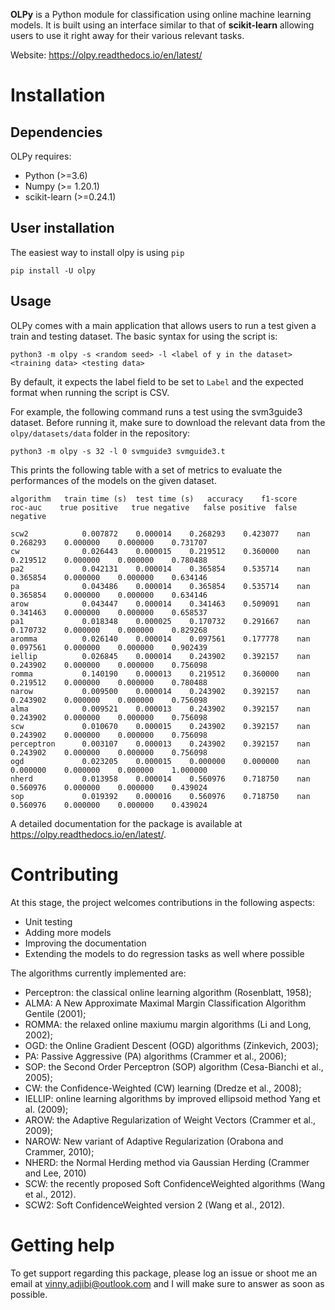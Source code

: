 **OLPy** is a Python module for classification using online machine learning 
models. It is built using an interface similar to that of **scikit-learn** 
allowing users to use it right away for their various relevant tasks.

Website: https://olpy.readthedocs.io/en/latest/

# Installation

## Dependencies
OLPy requires:

- Python (>=3.6)
- Numpy  (>= 1.20.1)
- scikit-learn (>=0.24.1)

## User installation
The easiest way to install olpy is using `pip`

```
pip install -U olpy
```

## Usage
OLPy comes with a main application that allows users to run a test given a 
train and testing dataset. The basic syntax for using the script is:

```
python3 -m olpy -s <random seed> -l <label of y in the dataset> <training data> <testing data>
```

By default, it expects the label field to be set to `Label` and the expected
format when running the script is CSV.

For example, the following command runs a test using the svm3guide3 dataset.
Before running it, make sure to download the relevant data from the `olpy/datasets/data` folder in the repository:

```
python3 -m olpy -s 32 -l 0 svmguide3 svmguide3.t
```

This prints the following table with a set of metrics to evaluate the
performances of the models on the given dataset.

```
algorithm	train time (s)	test time (s)	accuracy	f1-score	 roc-auc	true positive	true negative	false positive	false negative

scw2        	0.007872	0.000014	0.268293	0.423077	nan  	0.268293	0.000000	0.000000	0.731707
cw          	0.026443	0.000015	0.219512	0.360000	nan  	0.219512	0.000000	0.000000	0.780488
pa2         	0.042131	0.000014	0.365854	0.535714	nan  	0.365854	0.000000	0.000000	0.634146
pa          	0.043486	0.000014	0.365854	0.535714	nan  	0.365854	0.000000	0.000000	0.634146
arow        	0.043447	0.000014	0.341463	0.509091	nan  	0.341463	0.000000	0.000000	0.658537
pa1         	0.018348	0.000025	0.170732	0.291667	nan  	0.170732	0.000000	0.000000	0.829268
aromma      	0.026140	0.000014	0.097561	0.177778	nan  	0.097561	0.000000	0.000000	0.902439
iellip      	0.026845	0.000014	0.243902	0.392157	nan  	0.243902	0.000000	0.000000	0.756098
romma       	0.140190	0.000013	0.219512	0.360000	nan  	0.219512	0.000000	0.000000	0.780488
narow       	0.009500	0.000014	0.243902	0.392157	nan  	0.243902	0.000000	0.000000	0.756098
alma        	0.009521	0.000013	0.243902	0.392157	nan  	0.243902	0.000000	0.000000	0.756098
scw         	0.010670	0.000015	0.243902	0.392157	nan  	0.243902	0.000000	0.000000	0.756098
perceptron  	0.003107	0.000013	0.243902	0.392157	nan  	0.243902	0.000000	0.000000	0.756098
ogd         	0.023205	0.000015	0.000000	0.000000	nan  	0.000000	0.000000	0.000000	1.000000
nherd       	0.013958	0.000014	0.560976	0.718750	nan  	0.560976	0.000000	0.000000	0.439024
sop         	0.019392	0.000016	0.560976	0.718750	nan  	0.560976	0.000000	0.000000	0.439024
```

A detailed documentation for the package is available at https://olpy.readthedocs.io/en/latest/.

# Contributing
At this stage, the project welcomes contributions in the following aspects:

- Unit testing
- Adding more models
- Improving the documentation
- Extending the models to do regression tasks as well where possible

The algorithms currently implemented are:

- Perceptron: the classical online learning algorithm (Rosenblatt, 1958);
- ALMA: A New Approximate Maximal Margin Classification Algorithm Gentile (2001);
- ROMMA: the relaxed online maxiumu margin algorithms (Li and Long, 2002);
- OGD: the Online Gradient Descent (OGD) algorithms (Zinkevich, 2003);
- PA: Passive Aggressive (PA) algorithms (Crammer et al., 2006);
- SOP: the Second Order Perceptron (SOP) algorithm (Cesa-Bianchi et al., 2005);
- CW: the Confidence-Weighted (CW) learning (Dredze et al., 2008);
- IELLIP: online learning algorithms by improved ellipsoid method Yang et al. (2009);
- AROW: the Adaptive Regularization of Weight Vectors (Crammer et al., 2009);
- NAROW: New variant of Adaptive Regularization (Orabona and Crammer, 2010);
- NHERD: the Normal Herding method via Gaussian Herding (Crammer and Lee, 2010)
- SCW: the recently proposed Soft ConfidenceWeighted algorithms (Wang et al., 2012).
- SCW2: Soft ConfidenceWeighted version 2 (Wang et al., 2012).


# Getting help
To get support regarding this package, please log an issue or shoot me an email
at vinny.adjibi@outlook.com and I will make sure to answer as soon as possible.
